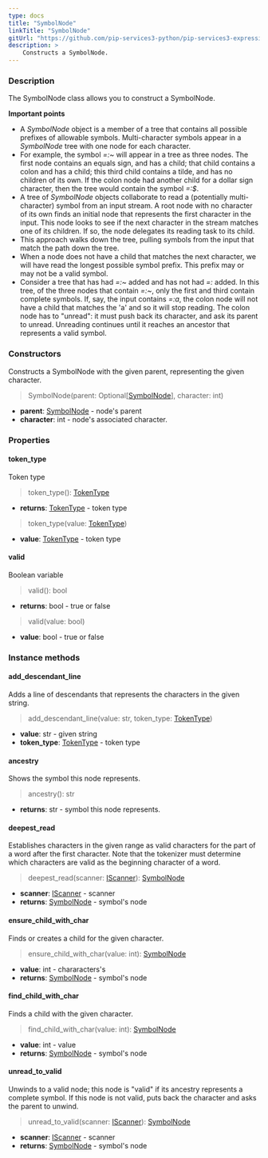 ```yaml
---
type: docs
title: "SymbolNode"
linkTitle: "SymbolNode"
gitUrl: "https://github.com/pip-services3-python/pip-services3-expressions-python"
description: > 
    Constructs a SymbolNode.
---
```


### Description
The SymbolNode class allows you to construct a SymbolNode.

**Important points**

- A *SymbolNode* object is a member of a tree that contains all possible prefixes of allowable symbols. Multi-character symbols appear in a *SymbolNode* tree with one node for each character.
- For example, the symbol *=:~* will appear in a tree as three nodes. The first node contains an equals sign, and has a child; that child contains a colon and has a child; this third child contains a tilde, and has no children of its own. If the colon node had another child for a dollar sign character, then the tree would contain the symbol *=:$*.
- A tree of *SymbolNode* objects collaborate to read a (potentially multi-character) symbol from an input stream. A root node with no character of its own finds an initial node
that represents the first character in the input. This node looks to see if the next character in the stream matches one of its children. If so, the node delegates its reading task to its child.
- This approach walks down the tree, pulling symbols from the input that match the path down the tree.
- When a node does not have a child that matches the next character, we will have read the longest possible symbol prefix. This prefix may or may not be a valid symbol.
- Consider a tree that has had *=:~* added and has not had *=:* added. In this tree, of the three nodes that contain *=:~*, only the first and third contain
complete symbols. If, say, the input contains *=:a*, the colon node will not have a child that matches the 'a' and so it will stop reading. The colon node has to "unread": it must push back its character, and ask its parent to unread. Unreading continues until it reaches an ancestor that represents a valid symbol.

### Constructors
Constructs a SymbolNode with the given parent, representing the given character.

> SymbolNode(parent: Optional[[SymbolNode]()], character: int)

- **parent**: [SymbolNode]() - node's parent
- **character**: int - node's associated character.


### Properties

#### token_type
Token type
> token_type(): [TokenType](../../token_type)

- **returns**: [TokenType](../../token_type) - token type

> token_type(value: [TokenType](../../token_type))

- **value**: [TokenType](../../token_type) - token type

#### valid
Boolean variable 

> valid(): bool

- **returns**: bool - true or false

> valid(value: bool)

- **value**: bool - true or false


### Instance methods


#### add_descendant_line
Adds a line of descendants that represents the characters in the given string.

> add_descendant_line(value: str, token_type: [TokenType](../../token_type))

- **value**: str - given string
- **token_type**: [TokenType](../../token_type) - token type

#### ancestry
Shows the symbol this node represents.

> ancestry(): str

- **returns**: str - symbol this node represents.

#### deepest_read
Establishes characters in the given range as valid characters for the part of a word after the first character. Note that the tokenizer must determine which characters are valid as the beginning character of a word.

> deepest_read(scanner: [IScanner](../../../io/iscanner)): [SymbolNode]()

- **scanner**: [IScanner](../../../io/iscanner) - scanner
- **returns**: [SymbolNode]() - symbol's node


#### ensure_child_with_char
Finds or creates a child for the given character.

> ensure_child_with_char(value: int): [SymbolNode]()

- **value**: int - chararacters's 
- **returns**: [SymbolNode]() - symbol's node


#### find_child_with_char
Finds a child with the given character.

> find_child_with_char(value: int): [SymbolNode]()

- **value**: int - value
- **returns**: [SymbolNode]() - symbol's node


#### unread_to_valid
Unwinds to a valid node; this node is "valid" if its ancestry represents a complete symbol.
If this node is not valid, puts back the character and asks the parent to unwind.

> unread_to_valid(scanner: [IScanner](../../../io/iscanner)): [SymbolNode]()

- **scanner**: [IScanner](../../../io/iscanner) - scanner
- **returns**: [SymbolNode]() - symbol's node
